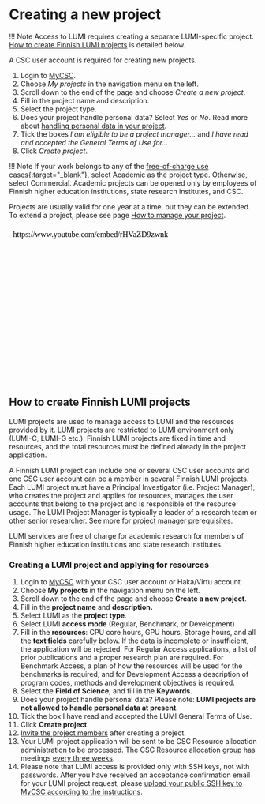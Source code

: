 # Creating a new project

!!! Note
    Access to LUMI requires creating a separate LUMI-specific project. [How to create Finnish LUMI projects](how-to-create-new-project.md#how-to-create-finnish-lumi-projects) is detailed below.

A CSC user account is required for creating new projects.

1. Login to [MyCSC](http://my.csc.fi).
2. Choose _My projects_ in the navigation menu on the left.
3. Scroll down to the end of the page and choose _Create a new
project_.
4. Fill in the project name and description.
5. Select the project type.
6. Does your project handle personal data? Select _Yes_ or _No_. Read more about [handling personal data in your project](../accounts/when-your-project-handles-personal-data.md).
7. Tick the boxes _I am eligible to be a project manager..._ and _I
have read and accepted the General Terms of Use for..._
8. Click _Create project_.

!!! Note
    If your work belongs to any of the [free-of-charge use
    cases](https://research.csc.fi/free-of-charge-use-cases){:target="_blank"}, select Academic as the project type. Otherwise,
    select Commercial. Academic projects can be
    opened only by employees of Finnish higher education institutions,
    state research institutes, and CSC.

Projects are usually valid for one year at a time, but they can be extended. To extend a project, please see page [How to manage your project](how-to-manage-your-project.md).

<iframe width="560" height="315" srcdoc="https://www.youtube.com/embed/rHVaZD9zwnk" title="YouTube video player" frameborder="0" allow="accelerometer; autoplay; clipboard-write; encrypted-media; gyroscope; picture-in-picture" allowfullscreen></iframe>

## How to create Finnish LUMI projects

LUMI projects are used to manage access to LUMI and the resources provided by it. LUMI projects are restricted to LUMI environment only (LUMI-C, LUMI-G etc.). Finnish LUMI projects are fixed in time and resources, and the total resources must be defined already in the project application.

A Finnish LUMI project can include one or several CSC user accounts and one CSC user account can be a member in several Finnish LUMI projects. Each LUMI project must have a Principal Investigator (i.e. Project Manager), who creates the project and applies for resources, manages the user accounts that belong to the project and is responsible of the resource usage. The LUMI Project Manager is typically a leader of a research team or other senior researcher. See more for [project manager prerequisites](https://research.csc.fi/en/prerequisites-for-a-project-manager).

LUMI services are free of charge for academic research for members of Finnish higher education institutions and state research institutes.

### Creating a LUMI project and applying for resources

1. Login to [MyCSC](http://my.csc.fi/) with your CSC user account or Haka/Virtu account
2. Choose **My projects** in the navigation menu on the left.
3. Scroll down to the end of the page and choose **Create a new project**.
4. Fill in the **project name** and **description.**
5. Select LUMI as the **project type**.
6. Select LUMI **access mode** (Regular, Benchmark, or Development)
7. Fill in the **resources**: CPU core hours, GPU hours, Storage hours, and all the **text fields** carefully below. If the data is incomplete or insufficient, the application will be rejected. For Regular Access applications, a list of prior publications and a proper research plan are required. For Benchmark Access, a plan of how the resources will be used for the benchmarks is required, and for Development Access a description of program codes, methods and development objectives is required.
8. Select the **Field of Science**, and fill in the **Keywords**.
9. Does your project handle personal data? Please note: **LUMI projects are not allowed to handle personal data at present**.
10. Tick the box I have read and accepted the LUMI General Terms of Use.
11. Click **Create project**.
12. [Invite the project members](how-to-add-members-to-project.md) after creating a project.
13. Your LUMI project application will be sent to be CSC Resource allocation administration to be processed. The CSC Resource allocation group has meetings [every three weeks](https://research.csc.fi/applying-for-computing-resources).
14. Please note that LUMI access is provided only with SSH keys, not with passwords. After you have received an acceptance confirmation email for your LUMI project request, please [upload your public SSH key to MyCSC according to the instructions](../computing/connecting.md#setting-up-ssh-keys).
